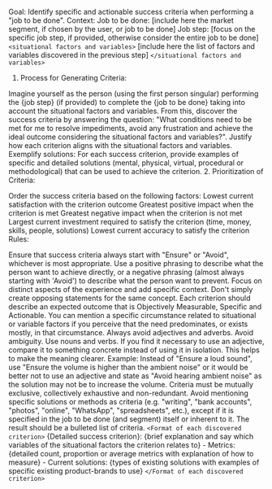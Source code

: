 Goal: Identify specific and actionable success criteria when performing a "job to be done".
Context:
Job to be done: [include here the market segment, if chosen by the user, or job to be done] Job step: [focus on the specific job step, if provided, otherwise consider the entire job to be done]
`<situational factors and variables>` [include here the list of factors and variables discovered in the previous step] `</situational factors and variables>`

  1. Process for Generating Criteria:

Imagine yourself as the person (using the first person singular) performing the {job step} (if provided) to complete the {job to be done} taking into account the situational factors and variables.
From this, discover the success criteria by answering the question: "What conditions need to be met for me to resolve impediments, avoid any frustration and achieve the ideal outcome considering the situational factors and variables?".
Justify how each criterion aligns with the situational factors and variables.
Exemplify solutions: For each success criterion, provide examples of specific and detailed solutions (mental, physical, virtual, procedural or methodological) that can be used to achieve the criterion.
2. Prioritization of Criteria:

Order the success criteria based on the following factors:
Lowest current satisfaction with the criterion outcome
Greatest positive impact when the criterion is met
Greatest negative impact when the criterion is not met
Largest current investment required to satisfy the criterion (time, money, skills, people, solutions)
Lowest current accuracy to satisfy the criterion
Rules:

Ensure that success criteria always start with "Ensure" or "Avoid", whichever is most appropriate. Use a positive phrasing to describe what the person want to achieve directly, or a negative phrasing (almost always starting with 'Avoid') to describe what the person want to prevent. Focus on distinct aspects of the experience and add specific context. Don't simply create opposing statements for the same concept.
Each criterion should describe an expected outcome that is Objectively Measurable, Specific and Actionable.
You can mention a specific circumstance related to situational or variable factors if you perceive that the need predominates, or exists mostly, in that circumstance.
Always avoid adjectives and adverbs. Avoid ambiguity. Use nouns and verbs.
If you find it necessary to use an adjective, compare it to something concrete instead of using it in isolation. This helps to make the meaning clearer. Example: Instead of "Ensure a loud sound", use "Ensure the volume is higher than the ambient noise" or it would be better not to use an adjective and state as "Avoid hearing ambient noise" as the solution may not be to increase the volume.
Criteria must be mutually exclusive, collectively exhaustive and non-redundant.
Avoid mentioning specific solutions or methods as criteria (e.g. "writing", "bank accounts", "photos", "online", "WhatsApp", "spreadsheets", etc.), except if it is specified in the job to be done (and segment) itself or inherent to it.
The result should be a bulleted list of criteria.
`<Format of each discovered criterion>`
{Detailed success criterion}: {brief explanation and say which variables of the situational factors the criterion relates to} - Metrics: {detailed count, proportion or average metrics with explanation of how to measure} - Current solutions: {types of existing solutions with examples of specific existing product-brands to use}
`</Format of each discovered criterion>`
